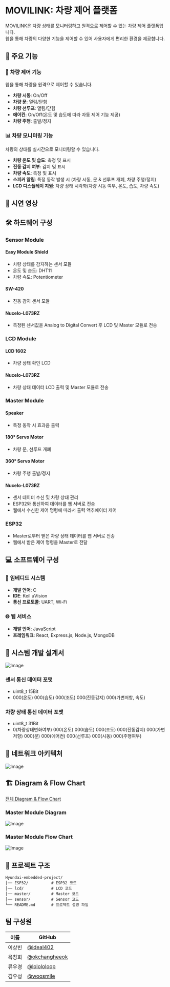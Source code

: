 # MOVILINK: 차량 제어 플랫폼

MOVILINK은 차량 상태를 모니터링하고 원격으로 제어할 수 있는 차량 제어 플랫폼입니다.  
웹을 통해 차량의 다양한 기능을 제어할 수 있어 사용자에게 편리한 환경을 제공합니다.

## 📌 주요 기능

### 🚗 차량 제어 기능
웹을 통해 차량을 원격으로 제어할 수 있습니다.
- **차량 시동**: On/Off
- **차량 문**: 열림/닫힘
- **차량 선루프**: 열림/닫힘
- **에어컨**: On/Off(온도 및 습도에 따라 자동 제어 기능 제공)
- **차량 주행**: 출발/정지

### 📊 차량 모니터링 기능
차량의 상태를 실시간으로 모니터링할 수 있습니다.
- **차량 온도 및 습도**: 측정 및 표시
- **진동 감지 여부**: 감지 및 표시
- **차량 속도**: 측정 및 표시
- **스피커 알림**: 특정 동작 발생 시 (차량 시동, 문 & 선루프 개폐, 차량 주행/정지)
- **LCD 디스플레이 지원**: 차량 상태 시각화(차량 시동 여부, 온도, 습도, 차량 속도)

## 🎥 시연 영상

## 🛠 하드웨어 구성

### Sensor Module
#### Easy Module Shield
- 차량 상태를 감지하는 센서 모듈
- 온도 및 습도: DHT11
- 차량 속도: Potentiometer
#### SW-420
- 진동 감지 센서 모듈
#### Nucelo-L073RZ
- 측정된 센서값을 Analog to Digital Convert 후 LCD 및 Master 모듈로 전송

### LCD Module
#### LCD 1602
- 차량 상태 확인 LCD
#### Nucelo-L073RZ
- 차량 상태 데이터 LCD 출력 및 Master 모듈로 전송

### Master Module
#### Speaker
- 특정 동작 시 효과음 출력
#### 180° Servo Motor
- 차량 문, 선루프 개폐
#### 360° Servo Motor
- 차량 주행 출발/정지
#### Nucelo-L073RZ
- 센서 데이터 수신 및 차량 상태 관리
- ESP32와 통신하여 데이터를 웹 서버로 전송
- 웹에서 수신한 제어 명령에 따라서 출력 액추에이터 제어

### ESP32
- Master로부터 받은 차량 상태 데이터를 웹 서버로 전송
- 웹에서 받은 제어 명령을 Master로 전달

## 💻 소프트웨어 구성

### 🔧 임베디드 시스템
- **개발 언어**: C
- **IDE**: Keil uVision
- **통신 프로토콜**: UART, Wi-Fi
  
### 🌐 웹 서비스
- **개발 언어**: JavaScript
- **프레임워크**: React, Express.js, Node.js, MongoDB

## 📝 시스템 개발 설계서
![Image](https://github.com/user-attachments/assets/a50ad8e5-da95-4a9d-a6ee-40d2b3c59a7a)

### 센서 통신 데이터 포맷
- uint8_t 15Bit
- 000(온도) 000(습도) 000(조도) 000(진동감지) 000(가변저항, 속도)

### 차량 상태 통신 데이터 포맷
- uint8_t 31Bit
- 0(차량상태변화여부) 000(온도) 000(습도) 000(조도) 000(진동감지) 000(가변저항) 000(문) 000(에어컨) 000(선루프) 000(시동) 000(주행여부)

## 📝 네트워크 아키텍처
![Image](https://github.com/user-attachments/assets/c39b5394-a3bc-4a21-9180-72cde950c230)

## 🏗️ Diagram & Flow Chart
<a href="[https://github.com](https://drive.google.com/file/d/1Jk9-tknyK9WS17EQ_y63NOpmKbOjyJ9z/view?usp=sharing)" target="_blank">전체 Diagram & Flow Chart</a>

### Master Module Diagram
![Image](https://github.com/user-attachments/assets/309f9c15-96fc-469d-b278-12c671c6e387)

### Master Module Flow Chart
![Image](https://github.com/user-attachments/assets/d94fef61-37fb-48cc-89ea-5dd366291ff3)

## 📌 프로젝트 구조
```
Hyundai-embedded-project/
│── ESP32/          # ESP32 코드
│── lcd/            # LCD 코드
│── master/         # Master 코드
│── sensor/         # Sensor 코드
└── README.md       # 프로젝트 설명 파일
```

## 팀 구성원

| 이름 | GitHub |
|------|--------|
| 이상빈 | [@ideal402](https://github.com/ideal402) |
| 옥창희 | [@okchangheeok](https://github.com/okchangheeok) |
| 류우경 | [@lolololoop](https://github.com/lolololoop) |
| 김우성 | [@woosmile](https://github.com/woosmile) |
